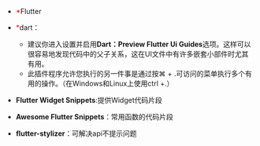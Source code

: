 * <font color="red">*</font>Flutter

* <font color="red">*</font>dart：

  * 建议你进入设置并启用**Dart：Preview Flutter Ui Guides**选项。这样可以很容易地发现代码中的父子关系，这在UI文件中有许多嵌套小部件时尤其有用。
  * 此插件程序允许您执行的另一件事是通过按⌘ + .可访问的菜单执行多个有用的操作。（在Windows和Linux上使用ctrl +.）

* **Flutter Widget Snippets**:提供Widget代码片段

* **Awesome Flutter Snippets**：常用函数的代码片段

* **flutter-stylizer**：可解决api不提示问题

  